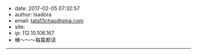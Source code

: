 - date: 2017-02-05 07:32:57
- author: Isadora
- email: tata13chao@sina.com
- site: 
- ip: 112.10.106.167
- 棒～～～每篇都读
- - - - - - - - - - - - - - - -
